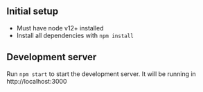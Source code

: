 Initial setup
-------------

- Must have node v12+ installed
- Install all dependencies with `npm install`

Development server
------------------

Run `npm start` to start the development server. It will be running in http://localhost:3000

